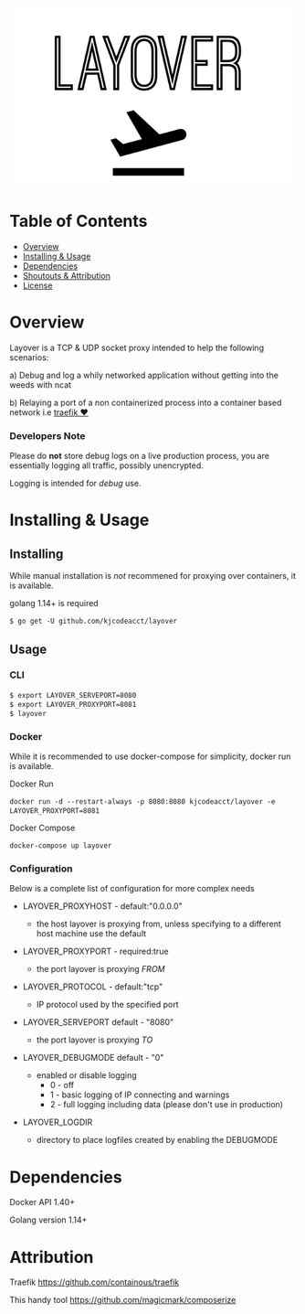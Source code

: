 ![Layover](./assets/layover.png)

# Table of Contents

- [Overview](#overview)
- [Installing & Usage](#installing&usage)
- [Dependencies](#dependencies)
- [Shoutouts & Attribution](#attribution)
- [License](#license)

# Overview
Layover is a TCP & UDP socket proxy intended to help the following scenarios:

a) Debug and log a whily networked application without getting into the weeds with ncat

b) Relaying a port of a non containerized process into a container based network i.e [traefik ❤️](https://github.com/containous/traefik)

### Developers Note 
Please do **not** store debug logs on a live production process, you are essentially logging all traffic, possibly unencrypted.

Logging is intended for *debug* use.

# Installing & Usage

## Installing
While manual installation is *not* recommened for proxying over containers, it is available.

golang 1.14+ is required
```
$ go get -U github.com/kjcodeacct/layover
```

## Usage

### CLI
```
$ export LAYOVER_SERVEPORT=8080
$ export LAYOVER_PROXYPORT=8081
$ layover
```

### Docker
While it is recommended to use docker-compose for simplicity, docker run is available.

Docker Run
```
docker run -d --restart-always -p 8080:8080 kjcodeacct/layover -e LAYOVER_PROXYPORT=8081 
```

Docker Compose
```
docker-compose up layover
```

### Configuration
Below is a complete list of configuration for more complex needs

* LAYOVER_PROXYHOST - default:"0.0.0.0"
	* the host layover is proxying from, unless specifying to a different host machine use the default

* LAYOVER_PROXYPORT - required:true
	* the port layover is proxying *FROM*

* LAYOVER_PROTOCOL - default:"tcp"
	* IP protocol used by the specified port

* LAYOVER_SERVEPORT default - "8080"
	* the port layover is proxying *TO*

* LAYOVER_DEBUGMODE default - "0"
	* enabled or disable logging
		* 0 - off
		* 1 - basic logging of IP connecting and warnings
		* 2 - full logging including data (please don't use in production)

* LAYOVER_LOGDIR
	* directory to place logfiles created by enabling the DEBUGMODE

# Dependencies
Docker API 1.40+

Golang version 1.14+

# Attribution
Traefik <https://github.com/containous/traefik>

This handy tool <https://github.com/magicmark/composerize>